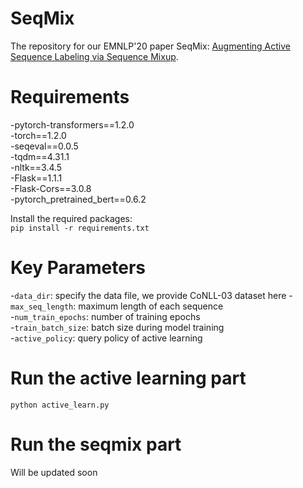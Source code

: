 # SeqMix
The repository for our EMNLP'20 paper SeqMix: [Augmenting Active Sequence Labeling via Sequence Mixup](https://rongzhizhang.org/pdf/emnlp20_SeqMix.pdf).  

# Requirements
-pytorch-transformers==1.2.0  
-torch==1.2.0  
-seqeval==0.0.5  
-tqdm==4.31.1  
-nltk==3.4.5  
-Flask==1.1.1  
-Flask-Cors==3.0.8  
-pytorch_pretrained_bert==0.6.2  

Install the required packages:  
`pip install -r requirements.txt`

# Key Parameters
-`data_dir`: specify the data file, we provide CoNLL-03 dataset here 
-`max_seq_length`: maximum length of each sequence  
-`num_train_epochs`: number of training epochs  
-`train_batch_size`: batch size during model training  
-`active_policy`: query policy of active learning

# Run the active learning part  
`python active_learn.py`

# Run the seqmix part  
Will be updated soon

